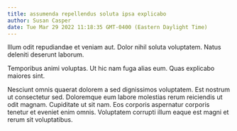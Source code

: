 ```yaml
---
title: assumenda repellendus soluta ipsa explicabo
author: Susan Casper
date: Tue Mar 29 2022 11:18:35 GMT-0400 (Eastern Daylight Time)
---
```

Illum odit repudiandae et veniam aut. Dolor nihil soluta voluptatem. Natus deleniti deserunt laborum.

 Temporibus animi voluptas. Ut hic nam fuga alias eum. Quas explicabo maiores sint.

 Nesciunt omnis quaerat dolorem a sed dignissimos voluptatem. Est nostrum ut consectetur sed. Doloremque eum labore molestias rerum reiciendis ut odit magnam. Cupiditate ut sit nam. Eos corporis aspernatur corporis tenetur et eveniet enim omnis. Voluptatem corrupti illum eaque est magni et rerum sit voluptatibus.